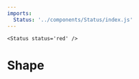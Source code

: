 ```yaml
---
imports:
  Status: '../components/Status/index.js'
---
```

```render html
<Status status='red' />
```
# Shape
